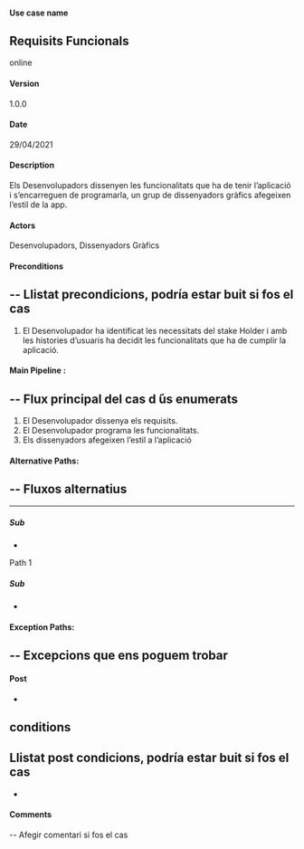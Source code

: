 #### Use case name
Requisits Funcionals
-
online
#### Version
1.0.0
#### Date
29/04/2021
#### Description
Els Desenvolupadors dissenyen les funcionalitats que ha de tenir l’aplicació i s’encarreguen de programarla, un grup de dissenyadors gràfics afegeixen l’estil de la app.
#### Actors
Desenvolupadors, Dissenyadors Gràfics
#### Preconditions
--
Llistat precondicions, podría
estar buit si fos el cas
--
1. El Desenvolupador ha identificat les necessitats del stake Holder i amb les histories d’usuaris ha decidit les funcionalitats que ha de cumplir la aplicació.
 
#### Main Pipeline :
--
Flux principal del cas d ́ús enumerats
--
1. El Desenvolupador dissenya els requisits.
2. El Desenvolupador programa les funcionalitats.
3. Els dissenyadors afegeixen l’estil a l’aplicació
 
#### Alternative Paths:
--
Fluxos alternatius
--
---
##### Sub
-
Path 1
##### Sub
-
#### Exception Paths:
--
Excepcions que ens poguem trobar
--
#### Post
-
conditions
--
Llistat post condicions, podría estar buit si fos el cas
--
-
#### Comments
--
Afegir comentari si fos el cas
